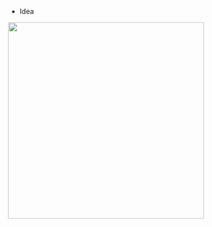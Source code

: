 - Idea
<img src="https://user-images.githubusercontent.com/20132973/81491207-715ebc00-9259-11ea-9b39-f8b5ad0a257a.jpg" width=400 />
